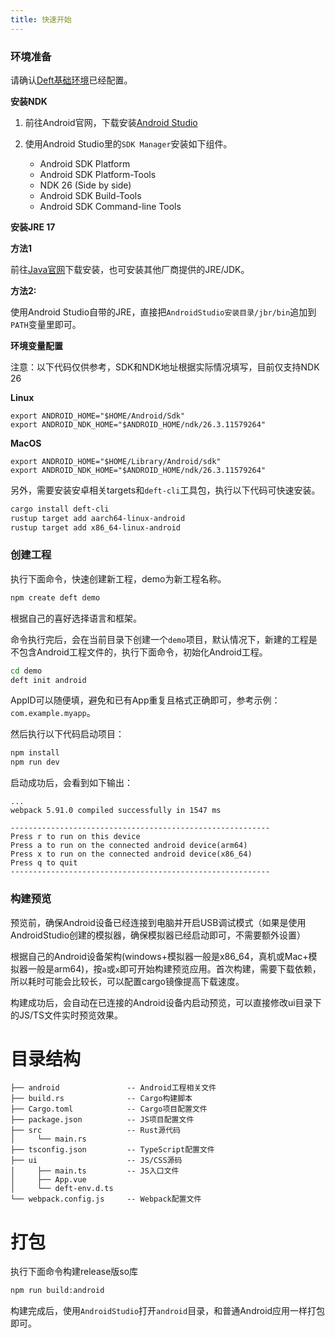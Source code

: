 ```yaml
---
title: 快速开始
---
```


### 环境准备

请确认[Deft基础环境](/guides/prerequisites)已经配置。

**安装NDK**

1. 前往Android官网，下载安装[Android Studio](https://developer.android.com/studio)

2. 使用Android Studio里的`SDK Manager`安装如下组件。

    * Android SDK Platform
    * Android SDK Platform-Tools
    * NDK 26 (Side by side)
    * Android SDK Build-Tools
    * Android SDK Command-line Tools

**安装JRE 17**

**方法1**

前往[Java官网](https://www.java.com/)下载安装，也可安装其他厂商提供的JRE/JDK。

**方法2:** 

使用Android Studio自带的JRE，直接把`AndroidStudio安装目录/jbr/bin`追加到`PATH`变量里即可。

**环境变量配置**

注意：以下代码仅供参考，SDK和NDK地址根据实际情况填写，目前仅支持NDK 26

**Linux**

```
export ANDROID_HOME="$HOME/Android/Sdk"
export ANDROID_NDK_HOME="$ANDROID_HOME/ndk/26.3.11579264"
```

**MacOS**

```
export ANDROID_HOME="$HOME/Library/Android/sdk"
export ANDROID_NDK_HOME="$ANDROID_HOME/ndk/26.3.11579264"
```

[//]: # (**Windows**)

[//]: # ()
[//]: # (```)

[//]: # ([System.Environment]::SetEnvironmentVariable&#40;"ANDROID_HOME", "$env:LocalAppData\Android\Sdk", "User"&#41;)

[//]: # ($VERSION = Get-ChildItem -Name "$env:LocalAppData\Android\Sdk\ndk")

[//]: # ([System.Environment]::SetEnvironmentVariable&#40;"ANDROID_NDK_HOME", "$env:LocalAppData\Android\Sdk\ndk\$VERSION", "User"&#41;)

[//]: # (// TODO Set PATH & CARGO_NDK_SYSROOT_LIBS_PATH env)

[//]: # (```)

另外，需要安装安卓相关targets和`deft-cli`工具包，执行以下代码可快速安装。

```bash
cargo install deft-cli
rustup target add aarch64-linux-android
rustup target add x86_64-linux-android
```

### 创建工程

执行下面命令，快速创建新工程，demo为新工程名称。
```bash
npm create deft demo
```
根据自己的喜好选择语言和框架。

命令执行完后，会在当前目录下创建一个`demo`项目，默认情况下，新建的工程是不包含Android工程文件的，执行下面命令，初始化Android工程。

```bash
cd demo
deft init android
```

AppID可以随便填，避免和已有App重复且格式正确即可，参考示例：`com.example.myapp`。

然后执行以下代码启动项目：

```bash
npm install
npm run dev
```

启动成功后，会看到如下输出：

```text
...
webpack 5.91.0 compiled successfully in 1547 ms

----------------------------------------------------------
Press r to run on this device
Press a to run on the connected android device(arm64)
Press x to run on the connected android device(x86_64)
Press q to quit
----------------------------------------------------------

```

### 构建预览

预览前，确保Android设备已经连接到电脑并开启USB调试模式（如果是使用AndroidStudio创建的模拟器，确保模拟器已经启动即可，不需要额外设置）

根据自己的Android设备架构(windows+模拟器一般是x86_64，真机或Mac+模拟器一般是arm64)，按`a`或`x`即可开始构建预览应用。首次构建，需要下载依赖，所以耗时可能会比较长，可以配置cargo镜像提高下载速度。

构建成功后，会自动在已连接的Android设备内启动预览，可以直接修改ui目录下的JS/TS文件实时预览效果。

# 目录结构

```text
├── android               -- Android工程相关文件
├── build.rs              -- Cargo构建脚本
├── Cargo.toml            -- Cargo项目配置文件
├── package.json          -- JS项目配置文件
├── src                   -- Rust源代码
│     └── main.rs
├── tsconfig.json         -- TypeScript配置文件
├── ui                    -- JS/CSS源码
│     ├── main.ts         -- JS入口文件
│     ├── App.vue
│     └── deft-env.d.ts
└── webpack.config.js     -- Webpack配置文件
```

# 打包

执行下面命令构建release版so库
```bash
npm run build:android
```
构建完成后，使用`AndroidStudio`打开`android`目录，和普通Android应用一样打包即可。